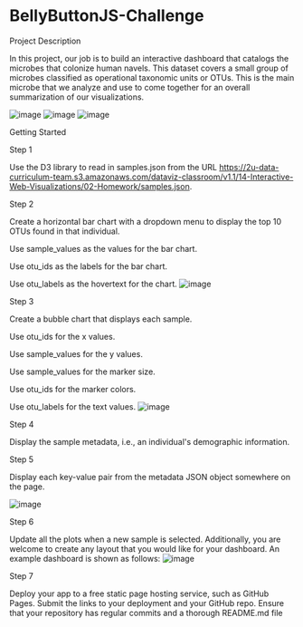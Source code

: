 # BellyButtonJS-Challenge

Project Description

In this project, our job is to build an interactive dashboard that catalogs the microbes that colonize human navels. This dataset covers a small group of microbes 
classified as operational taxonomic units or OTUs. This is the main microbe that we analyze and use to come together for an overall summarization of our visualizations.

![image](https://github.com/nasr9000/BellyButtonJS-Challenge/assets/128746625/628f4b87-3145-42dc-b07f-908ff361c2c5)
![image](https://github.com/nasr9000/BellyButtonJS-Challenge/assets/128746625/26d8a26e-8464-49d6-a494-08f93d379abe)
![image](https://github.com/nasr9000/BellyButtonJS-Challenge/assets/128746625/df8fec7e-4081-40d1-bc82-3deb3b26f8ac)




Getting Started

Step 1

Use the D3 library to read in samples.json from the URL https://2u-data-curriculum-team.s3.amazonaws.com/dataviz-classroom/v1.1/14-Interactive-Web-Visualizations/02-Homework/samples.json.

Step 2

Create a horizontal bar chart with a dropdown menu to display the top 10 OTUs found in that individual.

Use sample_values as the values for the bar chart.

Use otu_ids as the labels for the bar chart.

Use otu_labels as the hovertext for the chart.
![image](https://github.com/nasr9000/BellyButtonJS-Challenge/assets/128746625/de7c209b-84a3-4409-bb81-117d033b921c)

Step 3

Create a bubble chart that displays each sample.

Use otu_ids for the x values.

Use sample_values for the y values.

Use sample_values for the marker size.

Use otu_ids for the marker colors.

Use otu_labels for the text values.
![image](https://github.com/nasr9000/BellyButtonJS-Challenge/assets/128746625/08b83d83-3050-4ae3-97af-52584ffed610)

Step 4

Display the sample metadata, i.e., an individual's demographic information.

Step 5 

Display each key-value pair from the metadata JSON object somewhere on the page.

![image](https://github.com/nasr9000/BellyButtonJS-Challenge/assets/128746625/f5250fb7-84a7-4785-ae88-bbc7266237de)


Step 6 

Update all the plots when a new sample is selected. Additionally, you are welcome to create any layout that you would like for your dashboard. An example dashboard is shown as follows:
![image](https://github.com/nasr9000/BellyButtonJS-Challenge/assets/128746625/ab6a8fca-c8ef-4806-91a0-fb26724cf84f)


Step 7

Deploy your app to a free static page hosting service, such as GitHub Pages. Submit the links to your deployment and your GitHub repo. Ensure that your repository has regular commits and a thorough README.md file
